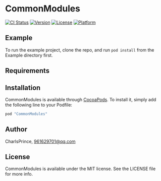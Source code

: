 # CommonModules

[![CI Status](http://img.shields.io/travis/CharlsPrince/CommonModules.svg?style=flat)](https://travis-ci.org/CharlsPrince/CommonModules)
[![Version](https://img.shields.io/cocoapods/v/CommonModules.svg?style=flat)](http://cocoapods.org/pods/CommonModules)
[![License](https://img.shields.io/cocoapods/l/CommonModules.svg?style=flat)](http://cocoapods.org/pods/CommonModules)
[![Platform](https://img.shields.io/cocoapods/p/CommonModules.svg?style=flat)](http://cocoapods.org/pods/CommonModules)

## Example

To run the example project, clone the repo, and run `pod install` from the Example directory first.

## Requirements

## Installation

CommonModules is available through [CocoaPods](http://cocoapods.org). To install
it, simply add the following line to your Podfile:

```ruby
pod "CommonModules"
```

## Author

CharlsPrince, 961629701@qq.com

## License

CommonModules is available under the MIT license. See the LICENSE file for more info.

